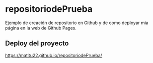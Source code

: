 # repositoriodePrueba
Ejemplo de creación de repositorio en Github y de como deployar mia página en la web de Github Pages.

## Deploy del proyecto

https://matitu22.github.io/repositoriodePrueba/